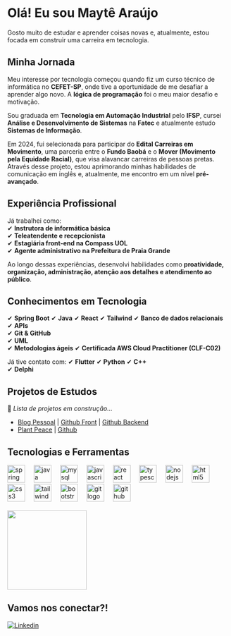 # Olá! Eu sou Maytê Araújo

Gosto muito de estudar e aprender coisas novas e, atualmente, estou focada em construir uma carreira em tecnologia.

## Minha Jornada  

Meu interesse por tecnologia começou quando fiz um curso técnico de informática no **CEFET-SP**, onde tive a oportunidade de me desafiar a aprender algo novo. A **lógica de programação** foi o meu maior desafio e motivação.  

Sou graduada em **Tecnologia em Automação Industrial** pelo **IFSP**, cursei **Análise e Desenvolvimento de Sistemas** na **Fatec** e atualmente estudo **Sistemas de Informação**.  

Em 2024, fui selecionada para participar do **Edital Carreiras em Movimento**, uma parceria entre o **Fundo Baobá** e o **Mover (Movimento pela Equidade Racial)**, que visa alavancar carreiras de pessoas pretas. Através desse projeto, estou aprimorando minhas habilidades de comunicação em inglês e, atualmente, me encontro em um nível **pré-avançado**.

## Experiência Profissional  

Já trabalhei como:  
✔ **Instrutora de informática básica**  
✔ **Teleatendente e recepcionista**  
✔ **Estagiária front-end na Compass UOL**  
✔ **Agente administrativo na Prefeitura de Praia Grande**  

Ao longo dessas experiências, desenvolvi habilidades como **proatividade, organização, administração, atenção aos detalhes e atendimento ao público**.

## Conhecimentos em Tecnologia  

✔  **Spring Boot** 
✔  **Java** 
✔  **React** 
✔  **Tailwind** 
✔  **Banco de dados relacionais**  
✔  **APIs**  
✔  **Git & GitHub**  
✔  **UML**  
✔  **Metodologias ágeis**
✔  **Certificada AWS Cloud Practitioner (CLF-C02)**

Já tive contato com:
✔  **Flutter** 
✔  **Python** 
✔  **C++**  
✔  **Delphi**  


## Projetos de Estudos  

🚧 *Lista de projetos em construção...*  

- [Blog Pessoal](https://blog-pessoal-frontend-taupe.vercel.app/) | [Github Front](https://github.com/maytearaujo/blog-pessoal-frontend) | [Github Backend](https://github.com/maytearaujo/blog-pessoal)
- [Plant Peace](https://plant-peace-xi.vercel.app/) | [Github](https://github.com/maytearaujo/plant-peace)
<!--- [Portfolio [Elas na Tech]](https://maytearaujo.github.io/portfolio-elas-na-tech/)
- [Portflow](https://maytearaujo.github.io/Portflow/)
- [Fantastika](https://maytearaujo.github.io/Fantastika/)
- [Portfolio](https://maytearaujo.github.io/portfolio/)
- [Soleil Feminino](https://maytearaujo.github.io/soleil/)
-->



## Tecnologias e Ferramentas  
<div align="left">
  <img src="https://cdn.jsdelivr.net/gh/devicons/devicon/icons/spring/spring-original.svg" height="40" alt="spring logo"  />
  <img width="12" />
  <img src="https://cdn.jsdelivr.net/gh/devicons/devicon/icons/java/java-original.svg" height="40" alt="java logo"  />
  <img width="12" />
  <img src="https://cdn.jsdelivr.net/gh/devicons/devicon/icons/mysql/mysql-original.svg" height="40" alt="mysql logo"  />
  <img width="12" />
  <img src="https://cdn.jsdelivr.net/gh/devicons/devicon/icons/javascript/javascript-original.svg" height="40" alt="javascript logo"  />
  <img width="12" />
  <img src="https://cdn.jsdelivr.net/gh/devicons/devicon/icons/react/react-original.svg" height="40" alt="react logo"  />
  <img width="12" />
  <img src="https://cdn.jsdelivr.net/gh/devicons/devicon/icons/typescript/typescript-original.svg" height="40" alt="typescript logo"  />
  <img width="12" />
  <img src="https://cdn.jsdelivr.net/gh/devicons/devicon/icons/nodejs/nodejs-original.svg" height="40" alt="nodejs logo"  />
  <img width="12" />
  <img src="https://cdn.jsdelivr.net/gh/devicons/devicon/icons/html5/html5-original.svg" height="40" alt="html5 logo"  />
  <img width="12" />
  <img src="https://cdn.jsdelivr.net/gh/devicons/devicon/icons/css3/css3-original.svg" height="40" alt="css3 logo"  />
  <img width="12" />
  <img src="https://cdn.jsdelivr.net/gh/devicons/devicon/icons/tailwindcss/tailwindcss-original-wordmark.svg" height="40" alt="tailwindcss logo"  />
  <img width="12" />
  <img src="https://cdn.jsdelivr.net/gh/devicons/devicon/icons/bootstrap/bootstrap-original.svg" height="40" alt="bootstrap logo"  />
  <img width="12" />
  <img src="https://cdn.jsdelivr.net/gh/devicons/devicon/icons/git/git-original.svg" height="40" alt="git logo"  />
  <img width="12" />
  <img src="https://cdn.jsdelivr.net/gh/devicons/devicon/icons/github/github-original.svg" height="40" alt="github logo"  />
</div>
</br>
<img height="180em" src="https://github-readme-stats.vercel.app/api/top-langs/?username=maytearaujo&layout=compact">


<!--
  
  <a href="https://roadmap.sh"><img src="https://api.roadmap.sh/v1-badge/tall/64b9bdbd8a29ad56fa9ce265?variant=dark&roadmaps=frontend%2Cbackend%2Cdevops%2Cfull-stack" alt="roadmap.sh"/></a>
<-->
## Vamos nos conectar?!  

[![Linkedin](https://img.shields.io/badge/LinkedIn-0077B5?style=for-the-badge&logo=linkedin&logoColor=white)](https://www.linkedin.com/in/maytearaujo/)



